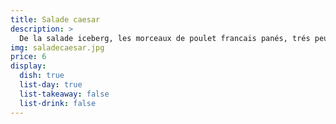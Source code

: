 ```yaml
---
title: Salade caesar
description: >
  De la salade iceberg, les morceaux de poulet francais panés, trés peu d'anchois.
img: saladecaesar.jpg
price: 6
display:
  dish: true
  list-day: true
  list-takeaway: false
  list-drink: false
---
```

